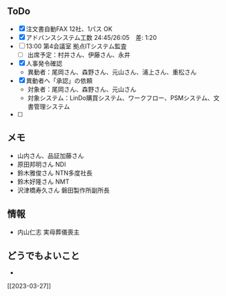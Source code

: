 ## ToDo
- [x] 注文書自動FAX 12社、1パス OK
- [x] アドバンスシステム工数 24:45/26:05　差: 1:20
- [ ] 13:00 第4会議室 拠点ITシステム監査
	- [ ] 出席予定：村井さん、伊藤さん、永井
- [x] 人事発令確認
	- 異動者：尾岡さん、森野さん、元山さん、浦上さん、重松さん
- [x] 異動者へ「承認」の依頼
	-  対象者：尾岡さん、森野さん、元山さん
	- 対象システム：LinDo購買システム、ワークフロー、PSMシステム、文書管理システム
- [ ] 


## メモ
- 山内さん、品証加藤さん
- 原田邦明さん NDI
- 鈴木雅俊さん NTN多度社長
- 鈴木好隆さん NMT
- 沢津橋寿久さん 磐田製作所副所長


## 情報
- 内山仁志 実母葬儀喪主


## どうでもよいこと
- 


[[2023-03-27]]


